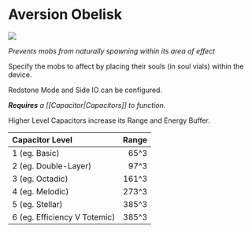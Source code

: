 # Aversion Obelisk
![](renders/aversion_obelisk.png)

*Prevents mobs from naturally spawning within its area of effect*

Specify the mobs to affect by placing their souls (in soul vials) within the device.

Redstone Mode and Side IO can be configured.

***Requires** a [[Capacitor|Capacitors]] to function.*

Higher Level Capacitors increase its Range and Energy Buffer.

| Capacitor Level              | Range |
| :--------------------------- | ----: |
| 1 (eg. Basic)                |  65^3 |
| 2 (eg. Double-Layer)         |  97^3 |
| 3 (eg. Octadic)              | 161^3 |
| 4 (eg. Melodic)              | 273^3 |
| 5 (eg. Stellar)              | 385^3 |
| 6 (eg. Efficiency V Totemic) | 385^3 |